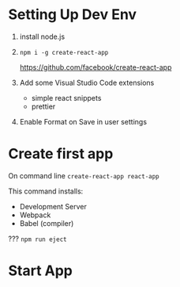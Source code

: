 # Setting Up Dev Env

1. install node.js

2. `npm i -g create-react-app`

   https://github.com/facebook/create-react-app

3. Add some Visual Studio Code extensions

   - simple react snippets
   - prettier

4. Enable Format on Save in user settings

# Create first app

On command line `create-react-app react-app`

This command installs:

- Development Server
- Webpack
- Babel (compiler)

??? `npm run eject`

# Start App
